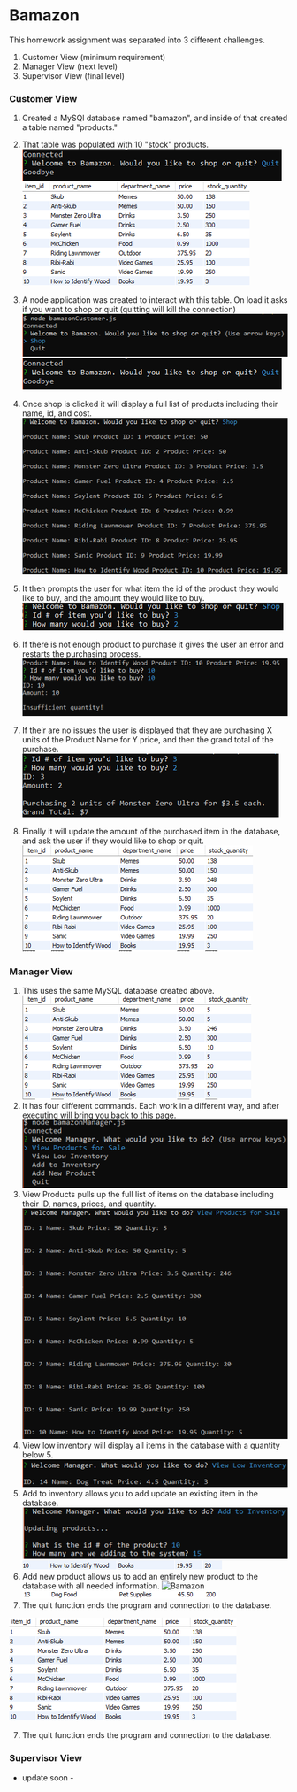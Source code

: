 # Bamazon

This homework assignment was separated into 3 different challenges.
1. Customer View (minimum requirement)
2. Manager View (next level)
3. Supervisor View (final level)

### Customer View
1. Created a MySQl database named "bamazon", and inside of that created a table named "products."

2. That table was populated with 10 "stock" products.
![test](/images/3.PNG)
![Bamazon](/images/1.PNG)
3. A node application was created to interact with this table. On load it asks if you want to shop or quit (quitting will kill the connection)
![Bamazon](/images/2.PNG)
![Bamazon](/images/3.PNG)
4. Once shop is clicked it will display a full list of products including their name, id, and cost.
![Bamazon](/images/4.PNG)
5. It then prompts the user for what item the id of the product they would like to buy, and the amount they would like to buy.
![Bamazon](/images/5.PNG)
6. If there is not enough product to purchase it gives the user an error and restarts the purchasing process.
![Bamazon](/images/6.PNG)
7. If their are no issues the user is displayed that they are purchasing X units of the Product Name for Y price, and then the grand total of the purchase.
![Bamazon](/images/7.PNG)
8. Finally it will update the amount of the purchased item in the database, and ask the user if they would like to shop or quit.
![Bamazon](/images/8.PNG)


### Manager View
1. This uses the same MySQL database created above.
![Bamazon](/images/9.PNG)
2. It has four different commands. Each work in a different way, and after executing will bring you back to this page.
![Bamazon](/images/10.PNG)
3. View Products pulls up the full list of items on the database including their ID, names, prices, and quantity.
![Bamazon](/images/11.PNG)
4. View low inventory will display all items in the database with a quantity below 5.
![Bamazon](/images/12.PNG)
5. Add to inventory allows you to add update an existing item in the database.
![Bamazon](/images/13.PNG)
![Bamazon](/images/14.PNG)
6. Add new product allows us to add an entirely new product to the database with all needed information.
![Bamazon](/images/15PNG)
![Bamazon](/images/16.PNG)
7. The quit function ends the program and connection to the database.

![Program Opening](/images/1.PNG)

7. The quit function ends the program and connection to the database.

### Supervisor View
- update soon -
